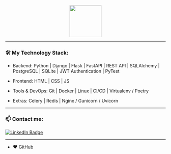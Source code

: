 <div id="header" align="center">
  <img src="https://media.giphy.com/media/nERMP8fuaZqvM6i94v/giphy.gif?cid=ecf05e47czxtgttch1ucv7b8lnacof41yvljme8u38v4uwm7&ep=v1_gifs_related&rid=giphy.gif&ct=s" width="100"/>
</div>





---

### 🛠️ My Technology Stack:

- Backend: Python | Django | Flask | FastAPI | REST API | SQLAlchemy | PostgreSQL | SQLite | JWT Authentication | PyTest

- Frontend: HTML | CSS | JS

- Tools & DevOps: Git | Docker | Linux | CI/CD | Virtualenv / Poetry

- Extras: Celery | Redis | Nginx / Gunicorn / Uvicorn
---
### 📫 Contact me:


  <a href="https://t.me/Citrus_sd">
    <img src="https://img.shields.io/badge/Telegram%20-%20blue?logo=Telegram&logoColor=white&color=blue" alt="LinkedIn Badge"/>
  </a>

---

* ❤️ GitHub
